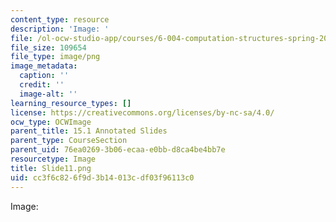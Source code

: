 ```yaml
---
content_type: resource
description: 'Image: '
file: /ol-ocw-studio-app/courses/6-004-computation-structures-spring-2017/cc3f6c826f9d3b14013cdf03f96113c0_Slide11.png
file_size: 109654
file_type: image/png
image_metadata:
  caption: ''
  credit: ''
  image-alt: ''
learning_resource_types: []
license: https://creativecommons.org/licenses/by-nc-sa/4.0/
ocw_type: OCWImage
parent_title: 15.1 Annotated Slides
parent_type: CourseSection
parent_uid: 76ea0269-3b06-ecaa-e0bb-d8ca4be4bb7e
resourcetype: Image
title: Slide11.png
uid: cc3f6c82-6f9d-3b14-013c-df03f96113c0
---
```

Image: 